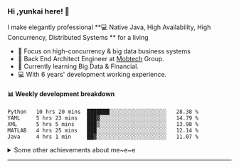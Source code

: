 ### Hi ,yunkai here! :wave: 

I make elegantly professional **💻 Native Java, High Availability, High Concurrency, Distributed Systems ** for a living

* 🧐   Focus on high-concurrency & big data business systems
* 💼   Back End Architect Engineer at [Mobtech](https://www.mob.com/) Group.
* 🌱   Currently learning Big Data & Financial.
* 💻   With 6 years' development working experience.

#### :bar_chart: Weekly development breakdown

<!--START_SECTION:waka-->
```text
Python   10 hrs 20 mins  ███████░░░░░░░░░░░░░░░░░░   28.38 % 
YAML     5 hrs 23 mins   ███▓░░░░░░░░░░░░░░░░░░░░░   14.79 % 
XML      5 hrs 5 mins    ███▒░░░░░░░░░░░░░░░░░░░░░   13.98 % 
MATLAB   4 hrs 25 mins   ███░░░░░░░░░░░░░░░░░░░░░░   12.14 % 
Java     4 hrs 1 min     ██▓░░░░░░░░░░░░░░░░░░░░░░   11.07 % 
```
<!--END_SECTION:waka-->

<details>
  <summary>Some other achievements about me~e~e</summary>
  <br>

* 👑   Some GitHub statistical reports:

<p align="center">
<img align="center" src="https://github-readme-stats.vercel.app/api/top-langs/?username=JanYunkai&hide_langs_below=1&theme=default&line_height=27&layout=compact" />
<img align="center" src="https://github-readme-stats.vercel.app/api?username=JanYunkai&show_icons=true&count_private=true&include_all_commits=true&line_height=21&layout=compact" alt="halfrost's Github Stats" />
<img align="center" src="https://github-profile-trophy.vercel.app/?username=JanYunkai&column=7" alt="JanYunkai's Github Trophy" />
</p>

</details>

---
